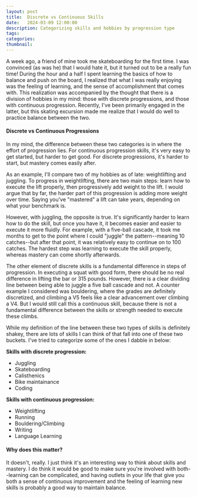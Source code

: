```yaml
---
layout: post
title:  Discrete vs Continuous Skills
date:   2024-03-09 12:00:00
description: Categorizing skills and hobbies by progression type
tags: 
categories: 
thumbnail: 
---
```


A week ago, a friend of mine took me skateboarding for the first time. I was convinced (as was he) that I would hate it, but it turned out to be a really fun time! During the hour and a half I spent learning the basics of how to balance and push on the board, I realized that what I was really enjoying was the feeling of learning, and the sense of accomplishment that comes with. This realization was accompanied by the thought that there is a division of hobbies in my mind: those with discrete progressions, and those with continuous progression. Recently, I've been primarily engaged in the latter, but this skating excursion made me realize that I would do well to practice balance between the two.

#### Discrete vs Continuous Progressions

In my mind, the difference between these two categories is in where the effort of progression lies. For continuous progression skills, it's very easy to get started, but harder to get good. For discrete progressions, it's harder to start, but mastery comes easily after.

As an example, I'll compare two of my hobbies as of late: weightlifting and juggling. To progress in weightlifting, there are two main steps: learn how to execute the lift properly, then progressively add weight to the lift. I would argue that by far, the harder part of this progression is adding more weight over time. Saying you've "mastered" a lift can take years, depending on what your benchmark is.

However, with juggling, the opposite is true. It's significantly harder to learn how to do the skill, but once you have it, it becomes easier and easier to execute it more fluidly. For example, with a five-ball cascade, it took me months to get to the point where I could "juggle" the pattern--meaning 10 catches--but after that point, it was relatively easy to continue on to 100 catches. The hardest step was learning to execute the skill properly, whereas mastery can come shortly afterwards.

The other element of discrete skills is a fundamental difference in steps of progression. In executing a squat with good form, there should be no real difference in lifting the bar or 315 pounds. However, there is a clear dividing line between being able to juggle a five ball cascade and not. A counter example I considered was bouldering, where the grades are definitely discretized, and climbing a V5 feels like a clear advancement over climbing a V4. But I would still call this a continuous skill, because there is not a fundamental difference between the skills or strength needed to execute these climbs.

While my definition of the line between these two types of skills is definitely shakey, there are lots of skills I can think of that fall into one of these two buckets. I've tried to categorize some of the ones I dabble in below: 

**Skills with discrete progression:**
- Juggling
- Skateboarding
- Calisthenics
- Bike maintainance
- Coding

**Skills with continuous progression:**
- Weightlifting
- Running
- Bouldering/Climbing
- Writing
- Language Learning

#### Why does this matter?

It doesn't, really. I just think it's an interesting way to think about skills and mastery. I do think it would be good to make sure you're involved with both--learning can be complicated, and having outlets in your life that give you both a sense of continuous improvement and the feeling of learning new skills is probably a good way to maintain balance.
